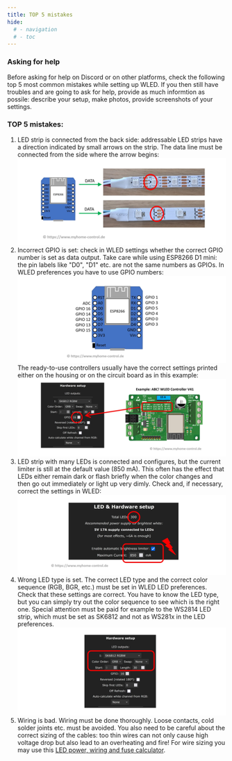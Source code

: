 ```yaml
---
title: TOP 5 mistakes
hide:
  # - navigation
  # - toc
---
```


### Asking for help

Before asking for help on Discord or on other platforms, check the following top 5 most common mistakes while setting up WLED.
If you then still have troubles and are going to ask for help, provide as much informtion as possile: describe your setup, make photos, provide screenshots of your settings.

### TOP 5 mistakes:

1. LED strip is connected from the back side: addressable LED strips have a direction indicated by small arrows on the strip. The data line must be connected from the side where the arrow begins:
    ![LED Strip direction](../assets/images/content/led_strip_direction.jpg)
2. Incorrect GPIO is set: check in WLED settings whether the correct GPIO number is set as data output. Take care while using ESP8266 D1 mini: the pin labels like "D0", "D1" etc. are not the same numbers as GPIOs. In WLED preferences you have to use GPIO numbers:
    ![ESP8266 D1 mini pinout](../assets/images/content/D1_mini_pinout.jpg)
    The ready-to-use controllers usually have the correct settings printed either on the housing or on the circuit board as in this example:
    ![Example GPIO set](../assets/images/content/example_gpio_set.jpg)
3. LED strip with many LEDs is connected and configures, but the current limiter is still at the default value (850 mA). This often has the effect that LEDs either remain dark or flash briefly when the color changes and then go out immediately or light up very dimly. Check and, if necessary, correct the settings in WLED:
    ![Brightness Limiter Settings](../assets/images/content/brightness_limiter.jpg)
4. Wrong LED type is set. The correct LED type and the correct color sequence (RGB, BGR, etc.) must be set in WLED LED preferences. Check that these settings are correct. You have to know the LED type, but you can simply try out the color sequence to see which is the right one. Special attention must be paid for example to the WS2814 LED strip, which must be set as SK6812 and not as WS281x in the LED preferences.
    ![Example LED type setup](../assets/images/content/example_led_type_setup.jpg)
5. Wiring is bad. Wiring must be done thoroughly. Loose contacts, cold solder joints etc. must be avoided. You also need to be careful about the correct sizing of the cables: too thin wires can not only cause high voltage drop but also lead to an overheating and fire! For wire sizing you may use this [LED power, wiring and fuse calculator](https://wled-calculator.github.io/).
